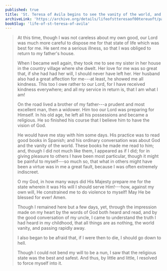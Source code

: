 ```yaml
---
published: true
title: 'St. Teresa of Avila begins to see the vanity of the world, and to resolve to be a nun'
archiveLink: 'https://archive.org/details/lifeofstteresaof00tereuoft/page/14?view=theater'
bookSlug: 'life-of-st-teresa-of-avila'
---
```


> At this time, though I was not careless about my own good, our Lord was much more careful to dispose me for that state of life which was best for me. He sent me a serious illness, so that I was obliged to return to my father's house.
>
> When I became well again, they took me to see my sister in her house in the country village where she dwelt. Her love for me was so great that, if she had had her will, I should never have left her. Her husband also had a great affection for me---at least, he showed me all kindness. This too I owe rather to our Lord, for I have received kindness everywhere; and all my service in return is, that I am what I am!
>
> On the road lived a brother of my father---a prudent and most excellent man, then a widower. Him too our Lord was preparing for Himself. In his old age, he left all his possessions and became a religious. He so finished his course that I believe him to have the vision of God.
>
> He would have me stay with him some days. His practice was to read good books in Spanish; and his ordinary conversation was about God and the vanity of the world. These books he made me read to him; and, though I did not much like them, I appeared as if I did; for in giving pleasure to others I have been most particular, though it might be painful to myself---so much so, that what in others might have been a virtue was in me a great fault, because I was often extremely indiscreet.
>
> O my God, in how many ways did His Majesty prepare me for the state wherein it was His will I should serve Him!---how, against my own will, He constrained me to do violence to myself! May He be blessed for ever! Amen.
>
> Though I remained here but a few days, yet, through the impression made on my heart by the words of God both heard and read, and by the good conversation of my uncle, I came to understand the truth I had heard in my childhood, that all things are as nothing, the world vanity, and passing rapidly away.
>
> I also began to be afraid that, if I were then to die, I should go down to hell.
>
> Though I could not bend my will to be a nun, I saw that the religious state was the best and safest. And thus, by little and little, I resolved to force myself into it.
